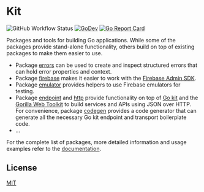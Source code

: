 # Kit

![GitHub Workflow Status](https://github.com/dkinzler/kit/actions/workflows/go.yml/badge.svg)
[![GoDev](https://img.shields.io/badge/go.dev-reference-007d9c?logo=go&logoColor=white&style=flat-square)](https://pkg.go.dev/github.com/dkinzler/kit)
[![Go Report Card](https://goreportcard.com/badge/github.com/dkinzler/kit)](https://goreportcard.com/report/github.com/dkinzler/kit)

Packages and tools for building Go applications. 
While some of the packages provide stand-alone functionality, others build on top of existing packages to make them easier to use.

- Package [errors](https://pkg.go.dev/github.com/dkinzler/kit/errors) can be used to create and inspect structured errors that can hold error properties and context.
- Package [firebase](https://pkg.go.dev/github.com/dkinzler/kit/firebase) makes it easier to work with the [Firebase Admin SDK](https://pkg.go.dev/firebase.google.com/go/v4).
- Package [emulator](https://pkg.go.dev/github.com/dkinzler/kit/firebase/emulator) provides helpers to use Firebase emulators for testing.
- Package [endpoint](https://pkg.go.dev/github.com/dkinzler/kit/endpoint) and [http](https://pkg.go.dev/github.com/dkinzler/kit/transport/http) provide functionality on top of [Go kit](https://github.com/go-kit/kit) and the [Gorilla Web Toolkit](https://github.com/gorilla) to build services and APIs using JSON over HTTP. For convenience, package [codegen](https://pkg.go.dev/github.com/dkinzler/kit/codegen) provides a code generator that can generate all the necessary Go kit endpoint and transport boilerplate code.
- ...

For the complete list of packages, more detailed information and usage examples refer to the [documentation](https://pkg.go.dev/github.com/dkinzler/kit).


## License

[MIT](LICENSE)

